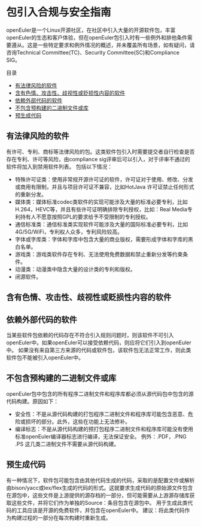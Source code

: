 # 包引入合规与安全指南

openEuler是一个Linux开源社区，在社区中引入大量的开源软件包，丰富openEuler的生态和客户体验，但在openEuler包引入时有一些例外和排他条件需要遵从。这是一些特定要求和例外情况的概述，并未覆盖所有场景，如有疑问，请咨询Technical Committee(TC)、Security Committee(SC)和Compliance SIG。

目录
+ [有法律风险的软件](#有法律问题的软件)
+ [含有色情、攻击性、歧视性或贬损性内容的软件](#含有色情、攻击性、歧视性或贬损性内容的软件)
+ [依赖外部代码的软件](#依赖外部代码的软件)
+ [不包含预构建的二进制文件或库](#不包含预构建的二进制文件或库)
+ [预生成代码](#预生成代码)

## 有法律风险的软件
有许可、专利、商标等法律风险的包。这类软件包引入时需要提交者自行检查是否存在专利、许可等风险，由compliance sig评审后可以引入，对于评审不通过的软件将加入到禁用软件列表。
包括以下情况：
   - 特殊许可证类：使用非常规开源许可证的软件，许可证对于使用、修改、分发或商用有限制，并且与项目许可证不兼容，比如HotJava 许可证禁止任何形式的重新分发。
   - 媒体类：媒体标准codec类软件的实现可能涉及大量的标准必要专利，比如H.264，HEVC等，并且有些许可证明确排除专利授权，比如：Real Media专利持有人不愿意按照GPL的要求给予不受限制的专利授权。
   - 通信标准类：通信标准类实现软件可能涉及大量的国际标准必要专利，比如4G/5G/WiFi，专利权人众多，专利风险较高。
   - 字体或字库类：字体和字库中包含大量的商业版权，需要形成字体和字库的黑白名单。
   - 游戏类：游戏类软件存在专利、无法使用免费数据和禁止重新分发等约束条件。
   - 动漫类：动漫类中隐含大量的设计类的专利和版权。
   - 闭源软件。

## 含有色情、攻击性、歧视性或贬损性内容的软件

## 依赖外部代码的软件
当某些软件包依赖的代码存在不符合引入规则问题时，则该软件不可引入openEuler中。如果openEuler可以接受依赖代码，则应将它们引入到openEuler中。
如果没有来自第三方来源的代码或软件包，该软件包无法正常工作，则此类软件包不能被引入openEuler中。

## 不包含预构建的二进制文件或库
openEuler包中包含的所有程序二进制文件和程序库都必须从源代码包中包含的源代码构建。原因如下：
+ 安全性：不是从源代码构建的打包程序二进制文件和程序库可能包含恶意、危险或损坏的部分。此外，这些在功能上无法修补。
+ 编译标志：不是从源代码构建的预打包程序二进制文件和程序库可能没有使用标准openEuler编译器标志进行编译，无法保证安全。
例外：.PDF，.PNG .PS 这几类二进制文件不需要从源代码构建。

## 预生成代码
有一种情况下，软件包可能包含由其他代码生成的代码，采取的是配置文件或解析由bison/yacc或lex/flex生成的代码的形式。这就要求生成代码的原始源文件包含在源包中，这些文件是上游提供的源存档的一部分，但可能需要从上游源存储库获取这些文件，并将它们作为单独的Source：条目包含在源包中。
用于生成此类代码的工具应该是开源的免费软件，并包含在openEuler中。
建议：将此类代码作为构建过程的一部分在每次构建时重新生成。
